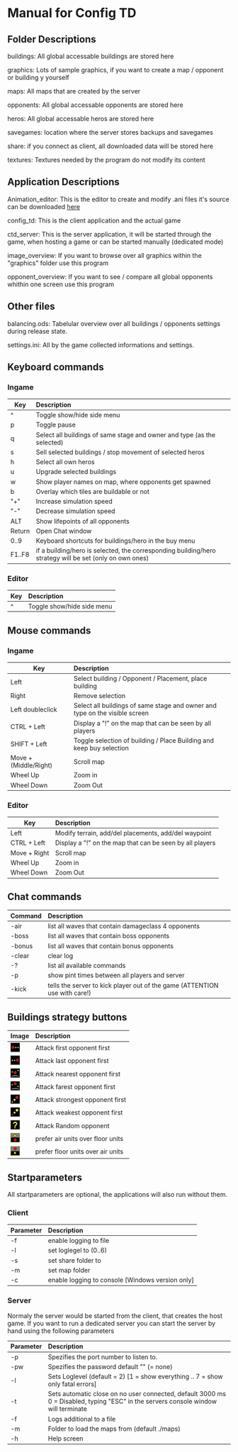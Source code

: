# Manual for Config TD


## Folder Descriptions
buildings: All global accessable buildings are stored here

graphics: Lots of sample graphics, if you want to create a map / opponent or building y yourself

maps: All maps that are created by the server

opponents: All global accessable opponents are stored here

heros: All global accessable heros are stored here

savegames: location where the server stores backups and savegames

share: if you connect as client, all downloaded data will be stored here

textures: Textures needed by the program do not modify its content
  
## Application Descriptions

Animation_editor: This is the editor to create and modify .ani files it's source can be downloaded [here](https://github.com/PascalCorpsman/Examples/tree/master/OpenGL/Animation_Editor)

config_td: This is the client application and the actual game

ctd_server: This is the server application, it will be started through the game, when hosting a game or can be started manually (dedicated mode)
  
image_overview: If you want to browse over all graphics within the "graphics" folder use this program
  
opponent_overview:  If you want to see / compare all global opponents whithin one screen use this program 

## Other files

balancing.ods: Tabelular overview over all buildings / opponents settings during release state.

settings.ini: All by the game collected informations and settings.  
  
## Keyboard commands

### Ingame
| Key | Description |
| --- | :--- |
| ^ | Toggle show/hide side menu
| p | Toggle pause
| q | Select all buildings of same stage and owner and type (as the selected)
| s | Sell selected buildings / stop movement of selected heros
| h | Select all own heros
| u | Upgrade selected buildings
| w | Show player names on map, where opponents get spawned
| b | Overlay which tiles are buildable or not
| "+" | Increase simulation speed
| "-" | Decrease simulation speed
| ALT | Show lifepoints of all opponents
| Return | Open Chat window
| 0..9 | Keyboard shortcuts for buildings/hero in the buy menu
| F1..F8 | if a building/hero is selected, the corresponding building/hero strategy will be set (only on own ones)

### Editor
| Key | Description |
| --- | :--- |
| ^  | Toggle show/hide side menu

## Mouse commands

### Ingame
| Key | Description |
| --- | :--- |
| Left | Select building / Opponent / Placement, place building
| Right | Remove selection
| Left doubleclick | Select all buildings of same stage and owner and type on the visible screen
| CTRL + Left | Display a "!" on the map that can be seen by all players
| SHIFT + Left | Toggle selection of building / Place Building and keep buy selection
| Move + (Middle/Right) | Scroll map   
| Wheel Up | Zoom in
| Wheel Down | Zoom Out

### Editor
| Key | Description |
| --- | :--- |
| Left | Modify terrain, add/del placements, add/del waypoint
| CTRL + Left | Display a "!" on the map that can be seen by all players
| Move + Right | Scroll map   
| Wheel Up | Zoom in
| Wheel Down | Zoom Out

## Chat commands
| Command | Description |
| --- | :--- |
| -air | list all waves that contain damageclass 4 opponents
| -boss | list all waves that contain boss opponents
| -bonus | list all waves that contain bonus opponents
| -clear | clear log
| -? | list all available commands
| -p | show pint times between all players and server
| -kick <playername> | tells the server to kick player <playername> out of the game (ATTENTION use with care!)

## Buildings strategy buttons
| Image | Description |
| --- | :--- |
| ![](textures/first.png) |  Attack first opponent first
| ![](textures/last.png) | Attack last opponent first
| ![](textures/mindistance.png) | Attack nearest opponent first
| ![](textures/maxdistance.png) | Attack farest opponent first
| ![](textures/strongest.png) | Attack strongest opponent first
| ![](textures/weakest.png) | Attack weakest opponent first
| ![](textures/random.png) | Attack Random opponent
| ![](textures/prefer_air.png) | prefer air units over floor units
| ![](textures/prefer_airs.png) | prefer floor units over air units

## Startparameters

All startparameters are optional, the applications will also run without them.

### Client
| Parameter | Description |
| --- | :--- |
| -f <filename> | enable logging to file
| -l <number> | set loglegel to <number> (0..6)
| -s <folder> | set share folder to <folder>
| -m <folder> | set map folder
| -c  |  enable logging to console [Windows version only]

### Server
Normaly the server would be started from the client, that creates the host game. If you want to run a dedicated server you can start the server by hand using the following parameters

| Parameter | Description |
| --- | :--- |
| -p <Port> | Spezifies the port number to listen to.
| -pw <Password> | Spezifies the password default "" (= none)
| -l <LogLevel> | Sets Loglevel (default = 2) [1 = show everything .. 7 = show only fatal errors]
| -t <Timeout> | Sets automatic close on no user connected, default 3000 ms <br> 0 = Disabled, typing "ESC" in the servers console window will terminate
| -f <Filename> | Logs additional to a file
| -m <Foldername> | Folder to load the maps from (default ./maps)
| -h | Help screen

